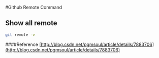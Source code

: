 #Github Remote Command

## Show all remote 
```sh
git remote -v
```

####Reference
[http://blog.csdn.net/pgmsoul/article/details/7883706](http://blog.csdn.net/pgmsoul/article/details/7883706)
